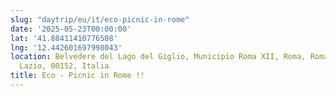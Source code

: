 ```yaml
---
slug: "daytrip/eu/it/eco-picnic-in-rome"
date: '2025-05-23T00:00:00'
lat: '41.88411410776508'
lng: '12.442601697998043'
location: Belvedere del Lago del Giglio, Municipio Roma XII, Roma, Roma Capitale,
  Lazio, 00152, Italia
title: Eco - Picnic in Rome !!
---
```



